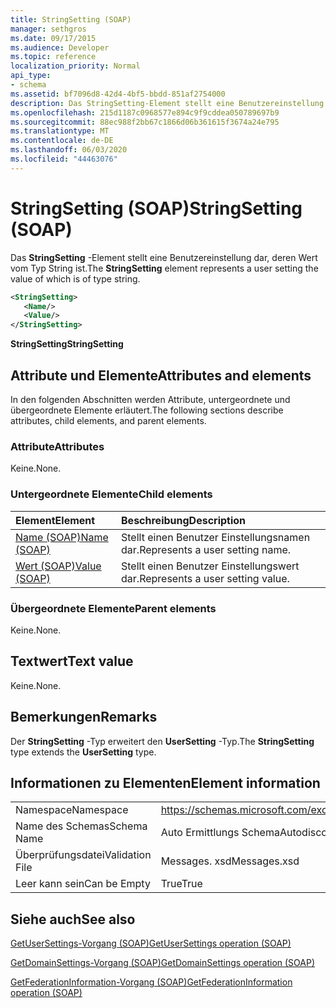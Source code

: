 ```yaml
---
title: StringSetting (SOAP)
manager: sethgros
ms.date: 09/17/2015
ms.audience: Developer
ms.topic: reference
localization_priority: Normal
api_type:
- schema
ms.assetid: bf7096d8-42d4-4bf5-bbdd-851af2754000
description: Das StringSetting-Element stellt eine Benutzereinstellung dar, deren Wert vom Typ String ist.
ms.openlocfilehash: 215d1187c0968577e894c9f9cddea050789697b9
ms.sourcegitcommit: 88ec988f2bb67c1866d06b361615f3674a24e795
ms.translationtype: MT
ms.contentlocale: de-DE
ms.lasthandoff: 06/03/2020
ms.locfileid: "44463076"
---
```

# <a name="stringsetting-soap"></a><span data-ttu-id="a8c2a-103">StringSetting (SOAP)</span><span class="sxs-lookup"><span data-stu-id="a8c2a-103">StringSetting (SOAP)</span></span>

<span data-ttu-id="a8c2a-104">Das **StringSetting** -Element stellt eine Benutzereinstellung dar, deren Wert vom Typ String ist.</span><span class="sxs-lookup"><span data-stu-id="a8c2a-104">The **StringSetting** element represents a user setting the value of which is of type string.</span></span> 
  
```XML
<StringSetting>
   <Name/>
   <Value/>
</StringSetting>
```

 <span data-ttu-id="a8c2a-105">**StringSetting**</span><span class="sxs-lookup"><span data-stu-id="a8c2a-105">**StringSetting**</span></span>
## <a name="attributes-and-elements"></a><span data-ttu-id="a8c2a-106">Attribute und Elemente</span><span class="sxs-lookup"><span data-stu-id="a8c2a-106">Attributes and elements</span></span>

<span data-ttu-id="a8c2a-107">In den folgenden Abschnitten werden Attribute, untergeordnete und übergeordnete Elemente erläutert.</span><span class="sxs-lookup"><span data-stu-id="a8c2a-107">The following sections describe attributes, child elements, and parent elements.</span></span>
  
### <a name="attributes"></a><span data-ttu-id="a8c2a-108">Attribute</span><span class="sxs-lookup"><span data-stu-id="a8c2a-108">Attributes</span></span>

<span data-ttu-id="a8c2a-109">Keine.</span><span class="sxs-lookup"><span data-stu-id="a8c2a-109">None.</span></span>
  
### <a name="child-elements"></a><span data-ttu-id="a8c2a-110">Untergeordnete Elemente</span><span class="sxs-lookup"><span data-stu-id="a8c2a-110">Child elements</span></span>

|<span data-ttu-id="a8c2a-111">**Element**</span><span class="sxs-lookup"><span data-stu-id="a8c2a-111">**Element**</span></span>|<span data-ttu-id="a8c2a-112">**Beschreibung**</span><span class="sxs-lookup"><span data-stu-id="a8c2a-112">**Description**</span></span>|
|:-----|:-----|
|[<span data-ttu-id="a8c2a-113">Name (SOAP)</span><span class="sxs-lookup"><span data-stu-id="a8c2a-113">Name (SOAP)</span></span>](name-soap.md) <br/> |<span data-ttu-id="a8c2a-114">Stellt einen Benutzer Einstellungsnamen dar.</span><span class="sxs-lookup"><span data-stu-id="a8c2a-114">Represents a user setting name.</span></span>  <br/> |
|[<span data-ttu-id="a8c2a-115">Wert (SOAP)</span><span class="sxs-lookup"><span data-stu-id="a8c2a-115">Value (SOAP)</span></span>](value-soap.md) <br/> |<span data-ttu-id="a8c2a-116">Stellt einen Benutzer Einstellungswert dar.</span><span class="sxs-lookup"><span data-stu-id="a8c2a-116">Represents a user setting value.</span></span>  <br/> |
   
### <a name="parent-elements"></a><span data-ttu-id="a8c2a-117">Übergeordnete Elemente</span><span class="sxs-lookup"><span data-stu-id="a8c2a-117">Parent elements</span></span>

<span data-ttu-id="a8c2a-118">Keine.</span><span class="sxs-lookup"><span data-stu-id="a8c2a-118">None.</span></span>
  
## <a name="text-value"></a><span data-ttu-id="a8c2a-119">Textwert</span><span class="sxs-lookup"><span data-stu-id="a8c2a-119">Text value</span></span>

<span data-ttu-id="a8c2a-120">Keine.</span><span class="sxs-lookup"><span data-stu-id="a8c2a-120">None.</span></span>
  
## <a name="remarks"></a><span data-ttu-id="a8c2a-121">Bemerkungen</span><span class="sxs-lookup"><span data-stu-id="a8c2a-121">Remarks</span></span>

<span data-ttu-id="a8c2a-122">Der **StringSetting** -Typ erweitert den **UserSetting** -Typ.</span><span class="sxs-lookup"><span data-stu-id="a8c2a-122">The **StringSetting** type extends the **UserSetting** type.</span></span> 
  
## <a name="element-information"></a><span data-ttu-id="a8c2a-123">Informationen zu Elementen</span><span class="sxs-lookup"><span data-stu-id="a8c2a-123">Element information</span></span>

|||
|:-----|:-----|
|<span data-ttu-id="a8c2a-124">Namespace</span><span class="sxs-lookup"><span data-stu-id="a8c2a-124">Namespace</span></span>  <br/> |https://schemas.microsoft.com/exchange/2010/Autodiscover  <br/> |
|<span data-ttu-id="a8c2a-125">Name des Schemas</span><span class="sxs-lookup"><span data-stu-id="a8c2a-125">Schema Name</span></span>  <br/> |<span data-ttu-id="a8c2a-126">Auto Ermittlungs Schema</span><span class="sxs-lookup"><span data-stu-id="a8c2a-126">Autodiscover schema</span></span>  <br/> |
|<span data-ttu-id="a8c2a-127">Überprüfungsdatei</span><span class="sxs-lookup"><span data-stu-id="a8c2a-127">Validation File</span></span>  <br/> |<span data-ttu-id="a8c2a-128">Messages. xsd</span><span class="sxs-lookup"><span data-stu-id="a8c2a-128">Messages.xsd</span></span>  <br/> |
|<span data-ttu-id="a8c2a-129">Leer kann sein</span><span class="sxs-lookup"><span data-stu-id="a8c2a-129">Can be Empty</span></span>  <br/> |<span data-ttu-id="a8c2a-130">True</span><span class="sxs-lookup"><span data-stu-id="a8c2a-130">True</span></span>  <br/> |
   
## <a name="see-also"></a><span data-ttu-id="a8c2a-131">Siehe auch</span><span class="sxs-lookup"><span data-stu-id="a8c2a-131">See also</span></span>



[<span data-ttu-id="a8c2a-132">GetUserSettings-Vorgang (SOAP)</span><span class="sxs-lookup"><span data-stu-id="a8c2a-132">GetUserSettings operation (SOAP)</span></span>](getusersettings-operation-soap.md)
  
[<span data-ttu-id="a8c2a-133">GetDomainSettings-Vorgang (SOAP)</span><span class="sxs-lookup"><span data-stu-id="a8c2a-133">GetDomainSettings operation (SOAP)</span></span>](getdomainsettings-operation-soap.md)
  
[<span data-ttu-id="a8c2a-134">GetFederationInformation-Vorgang (SOAP)</span><span class="sxs-lookup"><span data-stu-id="a8c2a-134">GetFederationInformation operation (SOAP)</span></span>](getfederationinformation-operation-soap.md)

